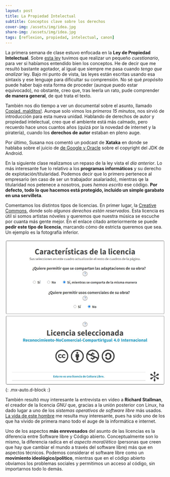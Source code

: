```yaml
---
layout: post
title: La Propiedad Intelectual
subtitle: Conceptos clave sobre los derechos
cover-img: /assets/img/idea.jpg
share-img: /assets/img/idea.jpg
tags: [reflexion, propiedad, intelectual, canon]
---
```


La primera semana de clase estuvo enfocada en la **Ley de Propiedad Intelectual**. Sobre [esta ley](https://www.boe.es/eli/es/rdlg/1996/04/12/1/con) tuvimos que realizar un pequeño *cuestionario*, para ver si habíamos entendido bien los conceptos. He de decir que me resultó bastante agotador, al igual que siempre me pasa cuando *tengo que analizar* ley. Bajo mi punto de vista, las leyes están escritas usando esa sintaxis y ese lenguaje para dificultar su comprensión. No sé qué *propósito* puede haber bajo esta forma de proceder (aunque puedo estar equivocado), no obstante, creo que, tras leerla un rato, pude comprender **de manera general**, de qué trata el texto.

También nos dio tiempo a ver un documental sobre el asunto, llamado [Copiad, malditos!](https://www.rtve.es/television/documentales/copiad-malditos/). Aunque solo vimos los *primeros 15 minutos*, nos sirvió de introducción para esta nueva unidad. Hablando de derechos de autor y propiedad intelectual, creo que el ambiente está más calmado, pero recuerdo hace unos cuantos años (quizá por la novedad de internet y la piratería), cuando los **derechos de autor** estaban en pleno auge.

Por último, Susana nos comentó un podcast de **Xataka** en donde se hablaba sobre el juicio de [de Google y Oracle](https://www.xataka.com/legislacion-y-derechos/oracle-google-juicio-copyright-importante-siglo-juego-esta-futuro-software) sobre el copyright del JDK de Android.

En la siguiente clase realizamos un repaso de la ley vista el *día anterior*. Lo más interesante fue lo relativo a los **programas informáticos** y su derecho de explotación/titularidad. Podemos decir que lo primero pertenece al empresario (en caso de ser un trabajador asalariado), mientras qe la titularidad nos petenece a nosotros, pues *hemos escrito* ese código. **Por defecto, todo lo que hacemos está protegido, incluido un simple garabato en una servilleta**.

Comentamos los distintos tipos de licencias. En primer lugar, la [Creative Commons](https://creativecommons.org/), donde solo *algunos derechos están reservados*. Esta licencia es útil si somos artistas nóveles y queremos que nuestra música se escuche por cuanta más gente mejor. En el enlace citado anteriormente se puede **pedir este tipo de licencia**, marcando cómo de estricta queremos que sea. Un ejemplo es la fotografía inferior.

![Licencia CC](/assets/img/licenciacc.JPG){: .mx-auto.d-block :}

También resultó muy interesante la entrevista en vídeo a **Richard Stallman**, el creador de la licencia *GNU* que, gracias a la unión posterior con Linux, ha dado lugar a uno de los *sistemas operativos de software libre* más usados. [La vida de este hombre](https://es.wikipedia.org/wiki/Richard_Stallman) me resulta muy interesante, pues ha sido uno de los que ha vivido de primera mano todo el auge de la informática e internet.

Uno de los aspectos **más enrevesados** del asunto de las licencias es la diferencia entre Software libre y Código abierto. Conceptualmente son lo mismo, la diferencia radica en el *aspecto moral/ético* (personas que creen que hay que cambiar el mundo a través del software libre) más que en aspectos técnicos. Podemos considerar el software libre como un **movimiento ideológico/político**, mientras que en el código abierto obviamos los problemas sociales y permitimos un acceso al código, sin importarnos todo lo demás.
